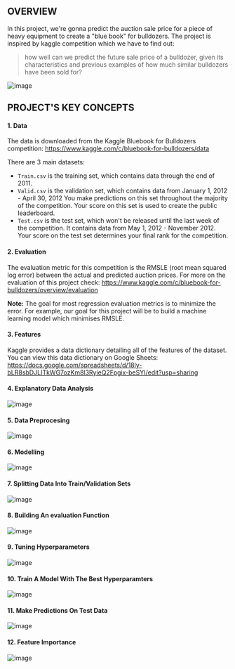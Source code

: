 ## OVERVIEW

In this project, we're gonna predict the auction sale price for a piece of heavy equipment to create a "blue book" for bulldozers. The project is inspired by kaggle competition which we have to find out: 
<blockquote>how well can we predict the future sale price of a bulldozer, given its characteristics and previous examples of how much similar bulldozers have been sold for?</blockquote>

![image](https://user-images.githubusercontent.com/66315773/158114235-e5c24d59-5727-45b1-8007-a421f1be7f05.png)

## PROJECT'S KEY CONCEPTS

#### 1. Data
The data is downloaded from the Kaggle Bluebook for Bulldozers competition: https://www.kaggle.com/c/bluebook-for-bulldozers/data

There are 3 main datasets:

* `Train.csv` is the training set, which contains data through the end of 2011.
* `Valid.csv` is the validation set, which contains data from January 1, 2012 - April 30, 2012 You make predictions on this set throughout the majority of the competition. Your score on this set is used to create the public leaderboard.
* `Test.csv` is the test set, which won't be released until the last week of the competition. It contains data from May 1, 2012 - November 2012. Your score on the test set determines your final rank for the competition.

#### 2. Evaluation
The evaluation metric for this competition is the RMSLE (root mean squared log error) between the actual and predicted auction prices.
For more on the evaluation of this project check: https://www.kaggle.com/c/bluebook-for-bulldozers/overview/evaluation

**Note:** The goal for most regression evaluation metrics is to minimize the error. For example, our goal for this project will be to build a machine learning model which minimises RMSLE.

#### 3. Features
Kaggle provides a data dictionary detailing all of the features of the dataset. You can view this data dictionary on Google Sheets: https://docs.google.com/spreadsheets/d/18ly-bLR8sbDJLITkWG7ozKm8l3RyieQ2Fpgix-beSYI/edit?usp=sharing

#### 4. Explanatory Data Analysis
![image](https://user-images.githubusercontent.com/66315773/158114950-52d0a062-2783-405d-9957-362d05da31dd.png)

#### 5. Data Preprocesing
![image](https://user-images.githubusercontent.com/66315773/158115232-850285dd-4640-4bc6-8c69-eaa407789582.png)

#### 6. Modelling
![image](https://user-images.githubusercontent.com/66315773/158115411-eb91fb0a-c8d1-478c-9fbd-067e9ca0b689.png)

#### 7. Splitting Data Into Train/Validation Sets
![image](https://user-images.githubusercontent.com/66315773/158115568-d3026979-b6f8-4a4f-9dc2-d9a7a8d0a067.png)

#### 8. Building An evaluation Function
![image](https://user-images.githubusercontent.com/66315773/158115667-19f82c6b-9178-437a-bc07-400b840ef3dc.png)

#### 9. Tuning Hyperparameters
![image](https://user-images.githubusercontent.com/66315773/158115790-8db87261-58b6-482c-ac03-6aad1cf0d611.png)

#### 10. Train A Model With The Best Hyperparamters
![image](https://user-images.githubusercontent.com/66315773/158115903-cebfd52b-099e-4660-928b-9fd7bcb2b488.png)

#### 11. Make Predictions On Test Data
![image](https://user-images.githubusercontent.com/66315773/158116026-4e75fdf1-9ecb-4b9d-814d-b51f10da0a55.png)

#### 12. Feature Importance
![image](https://user-images.githubusercontent.com/66315773/158116097-4c48da40-5bd6-4c56-9f50-971c5ccdeadc.png)






